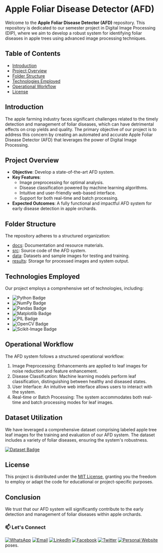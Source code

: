 # Apple Foliar Disease Detector (AFD)

Welcome to the **Apple Foliar Disease Detector (AFD)** repository. This repository is dedicated to our semester project in Digital Image Processing (DIP), where we aim to develop a robust system for identifying foliar diseases in apple trees using advanced image processing techniques.

## Table of Contents

- [Introduction](#introduction)
- [Project Overview](#project-overview)
- [Folder Structure](#folder-structure)
- [Technologies Employed](#technologies-employed)
- [Operational Workflow](#operational-workflow)
- [License](#license)

## Introduction

The apple farming industry faces significant challenges related to the timely detection and management of foliar diseases, which can have detrimental effects on crop yields and quality. The primary objective of our project is to address this concern by creating an automated and accurate Apple Foliar Disease Detector (AFD) that leverages the power of Digital Image Processing.

## Project Overview

- **Objective**: Develop a state-of-the-art AFD system.
- **Key Features**:
  - Image preprocessing for optimal analysis.
  - Disease classification powered by machine learning algorithms.
  - Intuitive and user-friendly web-based interface.
  - Support for both real-time and batch processing.
- **Expected Outcomes**: A fully functional and impactful AFD system for early disease detection in apple orchards.

## Folder Structure

The repository adheres to a structured organization:

- [docs](./docs): Documentation and resource materials.
- [src](./src): Source code of the AFD system.
- [data](./data): Datasets and sample images for testing and training.
- [results](./results): Storage for processed images and system output.

## Technologies Employed

Our project employs a comprehensive set of technologies, including:

- ![Python Badge](https://img.shields.io/badge/-Python-3776AB?style=flat-square&logo=python&logoColor=white)
- ![NumPy Badge](https://img.shields.io/badge/-NumPy-013243?style=flat-square&logo=numpy&logoColor=white)
- ![Pandas Badge](https://img.shields.io/badge/-Pandas-150458?style=flat-square&logo=pandas&logoColor=white)
- ![Matplotlib Badge](https://img.shields.io/badge/-Matplotlib-3776AB?style=flat-square&logo=python&logoColor=white)
- ![PIL Badge](https://img.shields.io/badge/-Pillow-FFD43B?style=flat-square&logo=Python&logoColor=black)
- ![OpenCV Badge](https://img.shields.io/badge/-OpenCV-5C3EE8?style=flat-square&logo=opencv&logoColor=white)
- ![Scikit-Image Badge](https://img.shields.io/badge/-Scikit%20Image-F7931E?style=flat-square&logo=python&logoColor=white)

## Operational Workflow

The AFD system follows a structured operational workflow:

1. Image Preprocessing: Enhancements are applied to leaf images for noise reduction and feature enhancement.
2. Disease Classification: Machine learning models perform leaf classification, distinguishing between healthy and diseased states.
3. User Interface: An intuitive web interface allows users to interact with the system.
4. Real-time or Batch Processing: The system accommodates both real-time and batch processing modes for leaf images.

## Dataset Utilization

We have leveraged a comprehensive dataset comprising labeled apple tree leaf images for the training and evaluation of our AFD system. The dataset includes a variety of foliar diseases, ensuring the system's robustness.

[![Dataset Badge](https://img.shields.io/badge/Dataset-Kaggle%20Plant%20Pathology%202021-FF5733?style=flat-square)](https://www.kaggle.com/competitions/plant-pathology-2021-fgvc8/data)

## License

This project is distributed under the [MIT License](LICENSE), granting you the freedom to employ or adapt the code for educational or project-specific purposes.

## Conclusion
We trust that our AFD system will significantly contribute to the early detection and management of foliar diseases within apple orchards.

### 📫 Let's Connect

[![WhatsApp](https://img.shields.io/badge/WhatsApp-25D366?style=for-the-badge&logo=whatsapp&logoColor=white)](https://wa.me/923074315952)
[![Email](https://img.shields.io/badge/Email-D14836?style=for-the-badge&logo=gmail&logoColor=white)](mailto:asadali27232@gmail.com)
[![LinkedIn](https://img.shields.io/badge/LinkedIn-0077B5?style=for-the-badge&logo=linkedin&logoColor=white)](https://www.linkedin.com/in/asadali27232/)
[![Facebook](https://img.shields.io/badge/Facebook-1877F2?style=for-the-badge&logo=facebook&logoColor=white)](https://www.facebook.com/asadalighaffar)
[![Twitter](https://img.shields.io/badge/Twitter-1DA1F2?style=for-the-badge&logo=twitter&logoColor=white)](https://twitter.com/asadali27232)
[![Personal Website](https://img.shields.io/badge/Personal%20Website-24292e?style=for-the-badge&logo=react&logoColor=white&color=purplr)](https://asadali27232.github.io/asadali27232)poses.
